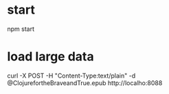 # start
npm start

# load large data
curl -X POST -H "Content-Type:text/plain"  -d @ClojurefortheBraveandTrue.epub http://localho:8088